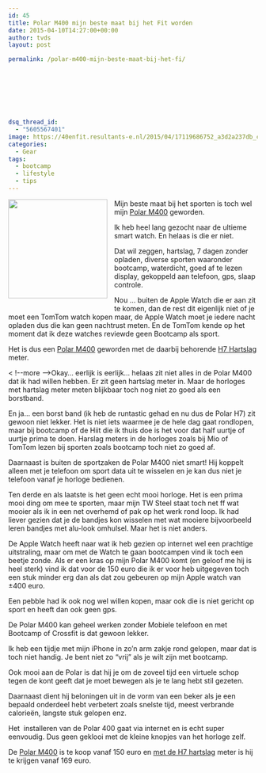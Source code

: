 ```yaml
---
id: 45
title: Polar M400 mijn beste maat bij het Fit worden
date: 2015-04-10T14:27:00+00:00
author: tvds
layout: post

permalink: /polar-m400-mijn-beste-maat-bij-het-fi/








dsq_thread_id:
  - "5605567401"
image: https://40enfit.resultants-e.nl/2015/04/17119686752_a3d2a237db_c1.jpg
categories:
  - Gear
tags:
  - bootcamp
  - lifestyle
  - tips
---
```

<div class="separator" style="clear: both; text-align: center;">
</div>

<div class="separator" style="clear: both; text-align: center;">
  <a href="https://farm8.staticflickr.com/7668/17119686752_a3d2a237db_c.jpg" imageanchor="1" style="clear: left; float: left; margin-bottom: 1em; margin-right: 1em;"><img border="0" height="200" src="https://farm8.staticflickr.com/7668/17119686752_a3d2a237db_c.jpg" width="200" /></a>
</div>

Mijn beste maat bij het sporten is toch wel mijn <a href="http://www.athleteshop.nl/polar-m400-gps-sporthorloge-zonder-hartslagsensor-zwart" rel="nofollow" target="_blank">Polar M400</a>&nbsp;geworden.

Ik heb heel lang gezocht naar de ultieme smart watch. En helaas is die er niet.

Dat wil zeggen, hartslag, 7 dagen zonder opladen, diverse sporten waaronder bootcamp, waterdicht, goed af te lezen display, gekoppeld aan telefoon, gps, slaap controle.

Nou &#8230; buiten de Apple Watch die er aan zit te komen, dan de rest dit eigenlijk niet of je moet een TomTom watch kopen maar, de Apple Watch moet je iedere nacht opladen dus die kan geen nachtrust meten. En de TomTom kende op het moment dat ik deze watches reviewde geen Bootcamp als sport.

Het is dus een&nbsp;<a href="http://www.athleteshop.nl/polar-m400-gps-sporthorloge-zonder-hartslagsensor-zwart" rel="nofollow" target="_blank">Polar M400</a>&nbsp;geworden met de daarbij behorende <a href="http://www.athleteshop.nl/polar-h7-hartslagsensor-zwart" rel="nofollow" target="_blank">H7 Hartslag</a> meter.
  
< !--more -->Okay&#8230; eerlijk is eerlijk&#8230; helaas zit niet alles in de Polar M400 dat ik had willen hebben. Er zit geen hartslag meter in. Maar de horloges met hartslag meter meten blijkbaar toch nog niet zo goed als een borstband.

En ja&#8230; een borst band (ik heb de runtastic gehad en nu dus de Polar H7) zit gewoon niet lekker. Het is niet iets waarmee je de hele dag gaat rondlopen, maar bij bootcamp of de Hiit die ik thuis doe is het voor dat half uurtje of uurtje prima te doen. Harslag meters in de horloges zoals bij Mio of TomTom lezen bij sporten zoals bootcamp toch niet zo goed af.

Daarnaast is buiten de sportzaken de Polar M400 niet smart! Hij koppelt alleen met je telefoon om sport data uit te wisselen en je kan dus niet je telefoon vanaf je horloge bedienen.

Ten derde en als laatste is het geen echt mooi horloge. Het is een prima mooi ding om mee te sporten, maar mijn TW Steel staat toch net ff wat mooier als ik in een net overhemd of pak op het werk rond loop. Ik had liever gezien dat je de bandjes kon wisselen met wat mooiere bijvoorbeeld leren bandjes met alu-look omhulsel. Maar het is niet anders.

De Apple Watch heeft naar wat ik heb gezien op internet wel een prachtige uitstraling, maar om met de Watch te gaan bootcampen vind ik toch een beetje zonde. Als er een kras op mijn Polar M400 komt (en geloof me hij is heel sterk) vind ik dat voor de 150 euro die ik er voor heb uitgegeven toch een stuk minder erg dan als dat zou gebeuren op mijn Apple watch van ±400 euro.

Een pebble had ik ook nog wel willen kopen, maar ook die is niet gericht op sport en heeft dan ook geen gps.

De Polar M400 kan geheel werken zonder Mobiele telefoon en met Bootcamp of Crossfit is dat gewoon lekker.

Ik heb een tijdje met mijn iPhone in zo&#8217;n arm zakje rond gelopen, maar dat is toch niet handig. Je bent niet zo &#8220;vrij&#8221; als je wilt zijn met bootcamp.

Ook mooi aan de Polar is dat hij je om de zoveel tijd een virtuele schop tegen de kont geeft dat je moet bewegen als je te lang hebt stil gezeten.

Daarnaast dient hij beloningen uit in de vorm van een beker als je een bepaald onderdeel hebt verbetert zoals snelste tijd, meest verbrande calorieën, langste stuk gelopen enz.

Het &nbsp;installeren van de Polar 400 gaat via internet en is echt super eenvoudig. Dus geen geklooi met de kleine knopjes van het horloge zelf.

De&nbsp;<a href="http://www.athleteshop.nl/polar-m400-gps-sporthorloge-zonder-hartslagsensor-zwart" rel="nofollow" target="_blank">Polar M400</a>&nbsp;is te koop vanaf 150 euro en <a href="http://www.athleteshop.nl/polar-m400-gps-sporthorloge-met-hartslagsensor-zwart" rel="nofollow" target="_blank">met de H7 hartslag</a> meter is hij te krijgen vanaf 169 euro.